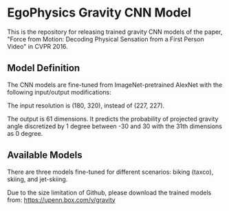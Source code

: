 # EgoPhysics Gravity CNN Model

This is the repository for releasing trained gravity CNN models of the paper, "Force from Motion: Decoding Physical Sensation from a First Person Video" in CVPR 2016.


## Model Definition

The CNN models are fine-tuned from ImageNet-pretrained AlexNet with the following input/output modifications:

The input resolution is (180, 320), instead of (227, 227).

The output is 61 dimensions. It predicts the probability of projected gravity angle discretized by 1 degree between -30 and 30 with the 31th dimensions as 0 degree.


## Available Models

There are three models fine-tuned for different scenarios: biking (taxco), skiing, and jet-skiing.


Due to the size limitation of Github, please download the trained models from: 
https://upenn.box.com/v/gravity
